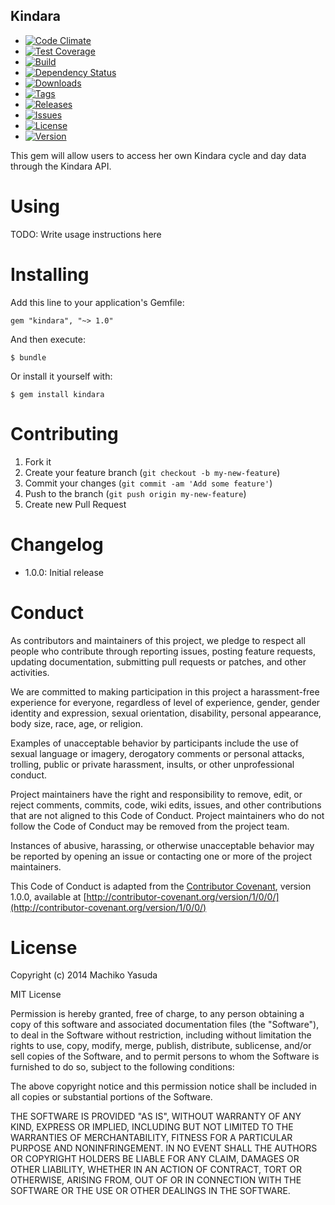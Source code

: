 Kindara
--------

  - [![Code Climate](https://codeclimate.com/github/machikoyasuda/kindara-client-gem/badges/gpa.svg)](https://codeclimate.com/github/machikoyasuda/kindara-client-gem)
  - [![Test Coverage](https://codeclimate.com/github/machikoyasuda/kindara-client-gem/badges/coverage.svg)](https://codeclimate.com/github/machikoyasuda/kindara-client-gem)
  - [![Build](http://img.shields.io/travis-ci/machikoyasuda/kindara-client-gem.svg?style=flat-square)](https://travis-ci.org/machikoyasuda/kindara-client-gem)
  - [![Dependency Status](https://gemnasium.com/machikoyasuda/kindara-client-gem.svg)](https://gemnasium.com/machikoyasuda/kindara-client-gem)
  - [![Downloads](http://img.shields.io/gem/dtv/kindara.svg?style=flat-square)](https://rubygems.org/gems/kindara)
  - [![Tags](http://img.shields.io/github/tag/machikoyasuda/kindara-client-gem.svg?style=flat-square)](http://github.com/machikoyasuda/kindara-client-gem/tags)
  - [![Releases](http://img.shields.io/github/release/machikoyasuda/kindara-client-gem.svg?style=flat-square)](http://github.com/machikoyasuda/kindara-client-gem/releases)
  - [![Issues](http://img.shields.io/github/issues/machikoyasuda/kindara-client-gem.svg?style=flat-square)](http://github.com/machikoyasuda/kindara-client-gem/issues)
  - [![License](http://img.shields.io/badge/license-MIT-brightgreen.svg?style=flat-square)](http://opensource.org/licenses/MIT)
  - [![Version](http://img.shields.io/gem/v/kindara.svg?style=flat-square)](https://rubygems.org/gems/kindara)


This gem will allow users to access her own Kindara cycle and day data through the Kindara API.

Using
=====

TODO: Write usage instructions here


Installing
==========

Add this line to your application's Gemfile:

    gem "kindara", "~> 1.0"

And then execute:

    $ bundle

Or install it yourself with:

    $ gem install kindara


Contributing
============

  1. Fork it
  2. Create your feature branch (`git checkout -b my-new-feature`)
  3. Commit your changes (`git commit -am 'Add some feature'`)
  4. Push to the branch (`git push origin my-new-feature`)
  5. Create new Pull Request


Changelog
=========

  - 1.0.0: Initial release


Conduct
=======

As contributors and maintainers of this project, we pledge to respect all people who contribute through reporting issues, posting feature requests, updating documentation, submitting pull requests or patches, and other activities.

We are committed to making participation in this project a harassment-free experience for everyone, regardless of level of experience, gender, gender identity and expression, sexual orientation, disability, personal appearance, body size, race, age, or religion.

Examples of unacceptable behavior by participants include the use of sexual language or imagery, derogatory comments or personal attacks, trolling, public or private harassment, insults, or other unprofessional conduct.

Project maintainers have the right and responsibility to remove, edit, or reject comments, commits, code, wiki edits, issues, and other contributions that are not aligned to this Code of Conduct. Project maintainers who do not follow the Code of Conduct may be removed from the project team.

Instances of abusive, harassing, or otherwise unacceptable behavior may be reported by opening an issue or contacting one or more of the project maintainers.

This Code of Conduct is adapted from the [Contributor Covenant](http:contributor-covenant.org), version 1.0.0, available at [http://contributor-covenant.org/version/1/0/0/](http://contributor-covenant.org/version/1/0/0/)


License
=======

Copyright (c) 2014 Machiko Yasuda

MIT License

Permission is hereby granted, free of charge, to any person obtaining
a copy of this software and associated documentation files (the
"Software"), to deal in the Software without restriction, including
without limitation the rights to use, copy, modify, merge, publish,
distribute, sublicense, and/or sell copies of the Software, and to
permit persons to whom the Software is furnished to do so, subject to
the following conditions:

The above copyright notice and this permission notice shall be
included in all copies or substantial portions of the Software.

THE SOFTWARE IS PROVIDED "AS IS", WITHOUT WARRANTY OF ANY KIND,
EXPRESS OR IMPLIED, INCLUDING BUT NOT LIMITED TO THE WARRANTIES OF
MERCHANTABILITY, FITNESS FOR A PARTICULAR PURPOSE AND
NONINFRINGEMENT. IN NO EVENT SHALL THE AUTHORS OR COPYRIGHT HOLDERS BE
LIABLE FOR ANY CLAIM, DAMAGES OR OTHER LIABILITY, WHETHER IN AN ACTION
OF CONTRACT, TORT OR OTHERWISE, ARISING FROM, OUT OF OR IN CONNECTION
WITH THE SOFTWARE OR THE USE OR OTHER DEALINGS IN THE SOFTWARE.

